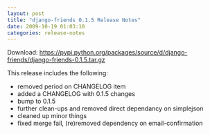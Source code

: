 ```yaml
---
layout: post
title: "django-friends 0.1.5 Release Notes"
date: 2009-10-19 01:03:10
categories: release-notes
---
```


Download: <https://pypi.python.org/packages/source/d/django-friends/django-friends-0.1.5.tar.gz>

This release includes the following:

* removed period on CHANGELOG item
* added a CHANGELOG with 0.1.5 changes
* bump to 0.1.5
* further clean-ups and removed direct dependancy on simplejson
* cleaned up minor things
* fixed merge fail, (re)removed dependency on email-confirmation
